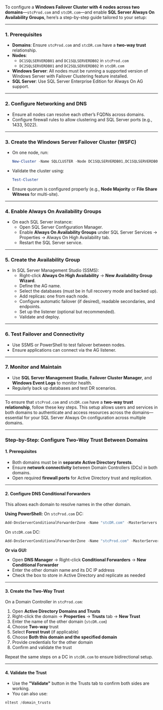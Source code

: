 To configure a **Windows Failover Cluster with 4 nodes across two domains**—`stcProd.com` and `stcDR.com`—and enable **SQL Server Always On Availability Groups**, here’s a step-by-step guide tailored to your setup:

---

### **1. Prerequisites**
- **Domains**: Ensure `stcProd.com` and `stcDR.com` have a **two-way trust** relationship.
- **Nodes**: 
  - `DC1SQLSERVERDB01` and `DC1SQLSERVERDB02` in `stcProd.com`
  - `DC2SQLSERVERDB01` and `DC2SQLSERVERDB02` in `stcDR.com`
- **Windows Server**: All nodes must be running a supported version of Windows Server with Failover Clustering feature installed.
- **SQL Server**: Use SQL Server Enterprise Edition for Always On AG support.

---

### **2. Configure Networking and DNS**
- Ensure all nodes can resolve each other’s FQDNs across domains.
- Configure firewall rules to allow clustering and SQL Server ports (e.g., 1433, 5022).

---

### **3. Create the Windows Server Failover Cluster (WSFC)**
- On one node, run:
  ```powershell
  New-Cluster -Name SQLCLUSTER -Node DC1SQLSERVERDB01,DC1SQLSERVERDB02,DC2SQLSERVERDB01,DC2SQLSERVERDB02 -StaticAddress <ClusterIP>
  ```
- Validate the cluster using:
  ```powershell
  Test-Cluster
  ```
- Ensure quorum is configured properly (e.g., **Node Majority** or **File Share Witness** for multi-site).

---

### **4. Enable Always On Availability Groups**
- On each SQL Server instance:
  - Open SQL Server Configuration Manager.
  - Enable **Always On Availability Groups** under SQL Server Services → Properties → Always On High Availability tab.
  - Restart the SQL Server service.

---

### **5. Create the Availability Group**
- In SQL Server Management Studio (SSMS):
  - Right-click **Always On High Availability** → **New Availability Group Wizard**.
  - Define the AG name.
  - Select the databases (must be in full recovery mode and backed up).
  - Add replicas: one from each node.
  - Configure automatic failover (if desired), readable secondaries, and endpoints.
  - Set up the listener (optional but recommended).
  - Validate and deploy.

---

### **6. Test Failover and Connectivity**
- Use SSMS or PowerShell to test failover between nodes.
- Ensure applications can connect via the AG listener.

---

### **7. Monitor and Maintain**
- Use **SQL Server Management Studio**, **Failover Cluster Manager**, and **Windows Event Logs** to monitor health.
- Regularly back up databases and test DR scenarios.

---


To ensure that `stcProd.com` and `stcDR.com` have a **two-way trust relationship**, follow these key steps. This setup allows users and services in both domains to authenticate and access resources across the domains—essential for your SQL Server Always On configuration across multiple domains.

---

### **Step-by-Step: Configure Two-Way Trust Between Domains**

#### **1. Prerequisites**
- Both domains must be in **separate Active Directory forests**.
- Ensure **network connectivity** between Domain Controllers (DCs) in both domains.
- Open required **firewall ports** for Active Directory trust and replication.

---

#### **2. Configure DNS Conditional Forwarders**
This allows each domain to resolve names in the other domain.

**Using PowerShell:**
On `stcProd.com` DC:
```powershell
Add-DnsServerConditionalForwarderZone -Name "stcDR.com" -MasterServers "<IP_of_DC_in_stcDR>"
```

On `stcDR.com` DC:
```powershell
Add-DnsServerConditionalForwarderZone -Name "stcProd.com" -MasterServers "<IP_of_DC_in_stcProd>"
```

**Or via GUI:**
- Open **DNS Manager** → Right-click **Conditional Forwarders** → **New Conditional Forwarder**
- Enter the other domain name and its DC IP address
- Check the box to store in Active Directory and replicate as needed

---

#### **3. Create the Two-Way Trust**
On a Domain Controller in `stcProd.com`:
1. Open **Active Directory Domains and Trusts**
2. Right-click the domain → **Properties** → **Trusts** tab → **New Trust**
3. Enter the name of the other domain (`stcDR.com`)
4. Choose **Two-way** trust
5. Select **Forest trust** (if applicable)
6. Choose **Both this domain and the specified domain**
7. Provide credentials for the other domain
8. Confirm and validate the trust

Repeat the same steps on a DC in `stcDR.com` to ensure bidirectional setup.

---

#### **4. Validate the Trust**
- Use the **"Validate"** button in the Trusts tab to confirm both sides are working.
- You can also use:
```powershell
nltest /domain_trusts
```
